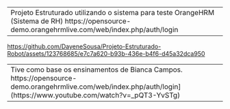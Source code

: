 <table>
<tr>
<td>
	Projeto Estruturado utilizando o sistema para teste OrangeHRM (Sistema de RH)
  https://opensource-demo.orangehrmlive.com/web/index.php/auth/login

</td>
</tr>
</table>



https://github.com/DayeneSousa/Projeto-Estruturado-Robot/assets/123768685/e7c7a620-b93b-436e-b4f6-d45a32dca950

<table>
<tr>
<td>
Tive como base os ensinamentos de Bianca Campos.
 https://opensource-demo.orangehrmlive.com/web/index.php/auth/login](https://www.youtube.com/watch?v=_pQT3-YvSTg)

</td>
</tr>
</table>
